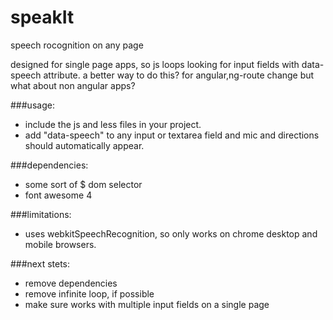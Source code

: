 speakIt
=======
speech rocognition on any page

designed for single page apps, so js loops looking for input fields with data-speech attribute.  a better way to do this?
for angular,ng-route change but what about non angular apps?

###usage:
- include the js and less files in your project.
- add "data-speech" to any input or textarea field and mic and directions should automatically appear.

###dependencies:
- some sort of $ dom selector
- font awesome 4

###limitations:
- uses webkitSpeechRecognition, so only works on chrome desktop and mobile browsers.

###next stets:
- remove dependencies
- remove infinite loop, if possible
- make sure works with multiple input fields on a single page
